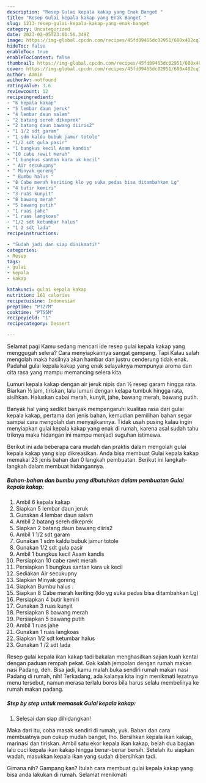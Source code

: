 ```yaml
---
description: "Resep Gulai kepala kakap yang Enak Banget "
title: "Resep Gulai kepala kakap yang Enak Banget "
slug: 1213-resep-gulai-kepala-kakap-yang-enak-banget
category: Uncategorized
date: 2023-02-05T23:01:56.349Z
image: https://img-global.cpcdn.com/recipes/45fd09465dc02951/680x482cq70/gulai-kepala-kakap-foto-resep-utama.jpg
hideToc: false
enableToc: true
enableTocContent: false
thumbnail: https://img-global.cpcdn.com/recipes/45fd09465dc02951/680x482cq70/gulai-kepala-kakap-foto-resep-utama.jpg
cover: https://img-global.cpcdn.com/recipes/45fd09465dc02951/680x482cq70/gulai-kepala-kakap-foto-resep-utama.jpg
author: Admin
authorAv: notfound
ratingvalue: 3.6
reviewcount: 12
recipeingredient:
- "6 kepala kakap"
- "5 lembar daun jeruk"
- "4 lembar daun salam"
- "2 batang sereh dikeprek"
- "2 batang daun bawang diiris2"
- "1 1/2 sdt garam"
- "1 sdm kaldu bubuk jamur totole"
- "1/2 sdt gula pasir"
- "1 bungkus kecil Asam kandis"
- "10 cabe rawit merah"
- "1 bungkus santan kara uk kecil"
- " Air secukupny"
- " Minyak goreng"
- " Bumbu halus "
- "8 Cabe merah keriting klo yg suka pedas bisa ditambahkan Lg"
- "4 butir kemiri"
- "3 ruas kunyit"
- "8 bawang merah"
- "5 bawang putih"
- "1 ruas jahe"
- "1 ruas langkoas"
- "1/2 sdt ketumbar halus"
- "1 2 sdt lada"
recipeinstructions:

- "Sudah jadi dan siap dinikmati!"
categories:
- Resep
tags:
- gulai
- kepala
- kakap

katakunci: gulai kepala kakap 
nutrition: 161 calories
recipecuisine: Indonesian
preptime: "PT27M"
cooktime: "PT55M"
recipeyield: "1"
recipecategory: Dessert

---
```



Selamat pagi Kamu sedang mencari ide resep gulai kepala kakap yang menggugah selera? Cara menyiapkannya sangat gampang. Tapi Kalau salah mengolah maka hasilnya akan hambar dan justru cenderung tidak enak. Padahal gulai kepala kakap yang enak selayaknya mempunyai aroma dan cita rasa yang mampu memancing selera kita.


Lumuri kepala kakap dengan air jeruk nipis dan ½ resep garam hingga rata. Biarkan ½ jam, tiriskan, lalu lumuri dengan kelapa tumbuk hingga rata, sisihkan. Haluskan cabai merah, kunyit, jahe, bawang merah, bawang putih.

Banyak hal yang sedikit banyak mempengaruhi kualitas rasa dari gulai kepala kakap, pertama dari jenis bahan, kemudian pemilihan bahan segar sampai cara mengolah dan menyajikannya. Tidak usah pusing kalau ingin menyiapkan gulai kepala kakap yang enak di rumah, karena asal sudah tahu triknya maka hidangan ini mampu menjadi suguhan istimewa.


Berikut ini ada beberapa cara mudah dan praktis dalam mengolah gulai kepala kakap yang siap dikreasikan. Anda bisa membuat Gulai kepala kakap memakai 23 jenis bahan dan 0 langkah pembuatan. Berikut ini langkah-langkah dalam membuat hidangannya.

<!--inarticleads1-->

##### Bahan-bahan dan bumbu yang dibutuhkan dalam pembuatan Gulai kepala kakap:

1. Ambil 6 kepala kakap
1. Siapkan 5 lembar daun jeruk
1. Gunakan 4 lembar daun salam
1. Ambil 2 batang sereh dikeprek
1. Siapkan 2 batang daun bawang diiris2
1. Ambil 1 1/2 sdt garam
1. Gunakan 1 sdm kaldu bubuk jamur totole
1. Gunakan 1/2 sdt gula pasir
1. Ambil 1 bungkus kecil Asam kandis
1. Persiapkan 10 cabe rawit merah
1. Persiapkan 1 bungkus santan kara uk kecil
1. Sediakan  Air secukupny
1. Siapkan  Minyak goreng
1. Siapkan  Bumbu halus :
1. Siapkan 8 Cabe merah keriting (klo yg suka pedas bisa ditambahkan Lg)
1. Persiapkan 4 butir kemiri
1. Gunakan 3 ruas kunyit
1. Persiapkan 8 bawang merah
1. Persiapkan 5 bawang putih
1. Ambil 1 ruas jahe
1. Gunakan 1 ruas langkoas
1. Siapkan 1/2 sdt ketumbar halus
1. Gunakan 1 /2 sdt lada


Resep gulai kepala ikan kakap tadi bakalan menghasilkan sajian kuah kental dengan paduan rempah pekat. Gak kalah jempolan dengan rumah makan nasi Padang, deh. Bisa jadi, kamu malah buka sendiri rumah makan nasi Padang di rumah, nih! Terkadang, ada kalanya kita ingin menikmati lezatnya menu tersebut, namun merasa terlalu boros bila harus selalu membelinya ke rumah makan padang. 

<!--inarticleads2-->

##### Step by step untuk memasak Gulai kepala kakap:


1. Selesai dan siap dihidangkan!

Maka dari itu, coba masak sendiri di rumah, yuk. Bahan dan cara membuatnya pun cukup mudah banget, lho. Bersihkan kepala ikan kakap, marinasi dan tiriskan. Ambil satu ekor kepala ikan kakap, belah dua bagian lalu cuci kepala ikan kakap hingga benar-benar bersih. Setelah itu siapkan wadah, masukkan kepala ikan yang sudah dibersihkan tadi. 

Gimana nih? Gampang kan? Itulah cara membuat gulai kepala kakap yang bisa anda lakukan di rumah. Selamat menikmati
